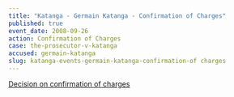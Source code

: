 ```yaml
---
title: "Katanga - Germain Katanga - Confirmation of Charges"
published: true
event_date: 2008-09-26
action: Confirmation of Charges
case: the-prosecutor-v-katanga
accused: germain-katanga
slug: katanga-events-germain-katanga-confirmation-of charges
---
```


[Decision on confirmation of charges](http://www.icc-cpi.int/iccdocs/doc/doc571253.pdf)

